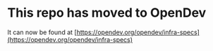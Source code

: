 # This repo has moved to OpenDev

It can now be found at [https://opendev.org/opendev/infra-specs](https://opendev.org/opendev/infra-specs)
